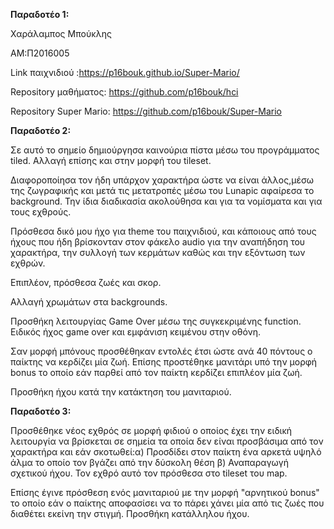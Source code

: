 <b>Παραδοτέο 1:</b>

Χαράλαμπος Μπούκλης

ΑΜ:Π2016005

Link παιχνιδιού :https://p16bouk.github.io/Super-Mario/


Repository μαθήματος: https://github.com/p16bouk/hci


Repository Super Mario: https://github.com/p16bouk/Super-Mario


<b>Παραδοτέο 2:</b>

Σε αυτό το σημείο δημιούργησα καινούρια πίστα μέσω του προγράμματος tiled. Αλλαγή επίσης και στην μορφή του tileset.

Διαφοροποίησα τον ήδη υπάρχον χαρακτήρα ώστε να είναι άλλος,μέσω της ζωγραφικής και μετά τις μετατροπές μέσω του Lunapic αφαίρεσα το background. Την ίδια διαδικασία ακολούθησα και για τα νομίσματα και για τους εχθρούς.

Πρόσθεσα δικό μου ήχο για theme του παιχνιδιού, και κάποιους από τους ήχους που ήδη βρίσκονταν στον φάκελο audio για την αναπήδηση του χαρακτήρα, την συλλογή των κερμάτων καθώς και την εξόντωση των εχθρών.

Επιπλέον, πρόσθεσα ζωές και σκορ.

Αλλαγή χρωμάτων στα backgrounds.

Προσθήκη λειτουργίας Game Over μέσω της συγκεκριμένης function. Ειδικός ήχος game over και εμφάνιση κειμένου στην οθόνη.

Σαν μορφή μπόνους προσθέθηκαν εντολές έτσι ώστε ανά 40 πόντους ο παίκτης να κερδίζει μία ζωή. Επίσης προστέθηκε μανιτάρι υπό την μορφή bonus το οποίο εάν παρθεί από τον παίκτη κερδίζει επιπλέον μία ζωή.

Προσθήκη ήχου κατά την κατάκτηση του μανιταριού.

<b>Παραδοτέο 3:</b>

Προσθέθηκε νέος εχθρός σε μορφή φιδιού ο οποίος έχει την ειδική λειτουργία να βρίσκεται σε σημεία τα οποία δεν είναι προσβάσιμα από τον χαρακτήρα και εάν σκοτωθεί:α) Προσδίδει στον παίκτη ένα αρκετά υψηλό άλμα το οποίο τον βγάζει από την δύσκολη θέση β) Αναπαραγωγή σχετικού ήχου. Τον εχθρό αυτό τον πρόσθεσα στο tileset του map.

Επίσης έγινε πρόσθεση ενός μανιταριού με την μορφή "αρνητικού bonus" το οποίο εάν ο παίκτης αποφασίσει να το πάρει χάνει μία από τις ζωές που διαθέτει εκείνη την στιγμή. Προσθήκη κατάλληλου ήχου.
